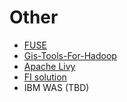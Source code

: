 <!-- ex_nonav -->

# Other

* [FUSE](Using_FUSE_with_FusionInsight.md)
* [Gis-Tools-For-Hadoop](Using_GIS_Tools_for_Hadoop_with_FusionInsight.md)
* [Apache Livy](Using_Livy_with_FusionInsight.md)
* [FI solution](FI_development_instruction.md)
* IBM WAS (TBD)
